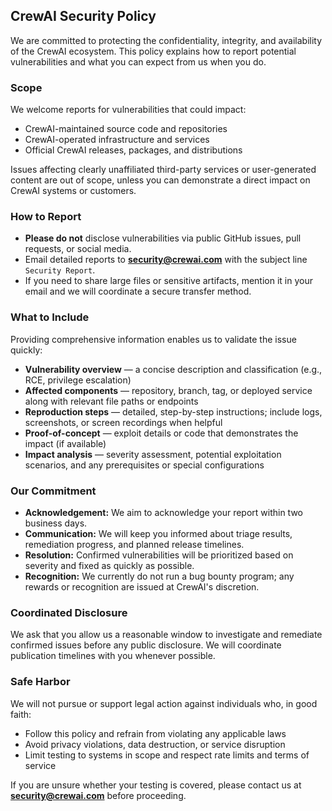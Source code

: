 ## CrewAI Security Policy

We are committed to protecting the confidentiality, integrity, and availability of the CrewAI ecosystem. This policy explains how to report potential vulnerabilities and what you can expect from us when you do.

### Scope

We welcome reports for vulnerabilities that could impact:

- CrewAI-maintained source code and repositories
- CrewAI-operated infrastructure and services
- Official CrewAI releases, packages, and distributions

Issues affecting clearly unaffiliated third-party services or user-generated content are out of scope, unless you can demonstrate a direct impact on CrewAI systems or customers.

### How to Report

- **Please do not** disclose vulnerabilities via public GitHub issues, pull requests, or social media.
- Email detailed reports to **security@crewai.com** with the subject line `Security Report`.
- If you need to share large files or sensitive artifacts, mention it in your email and we will coordinate a secure transfer method.

### What to Include

Providing comprehensive information enables us to validate the issue quickly:

- **Vulnerability overview** — a concise description and classification (e.g., RCE, privilege escalation)
- **Affected components** — repository, branch, tag, or deployed service along with relevant file paths or endpoints
- **Reproduction steps** — detailed, step-by-step instructions; include logs, screenshots, or screen recordings when helpful
- **Proof-of-concept** — exploit details or code that demonstrates the impact (if available)
- **Impact analysis** — severity assessment, potential exploitation scenarios, and any prerequisites or special configurations

### Our Commitment

- **Acknowledgement:** We aim to acknowledge your report within two business days.
- **Communication:** We will keep you informed about triage results, remediation progress, and planned release timelines.
- **Resolution:** Confirmed vulnerabilities will be prioritized based on severity and fixed as quickly as possible.
- **Recognition:** We currently do not run a bug bounty program; any rewards or recognition are issued at CrewAI's discretion.

### Coordinated Disclosure

We ask that you allow us a reasonable window to investigate and remediate confirmed issues before any public disclosure. We will coordinate publication timelines with you whenever possible.

### Safe Harbor

We will not pursue or support legal action against individuals who, in good faith:

- Follow this policy and refrain from violating any applicable laws
- Avoid privacy violations, data destruction, or service disruption
- Limit testing to systems in scope and respect rate limits and terms of service

If you are unsure whether your testing is covered, please contact us at **security@crewai.com** before proceeding.
